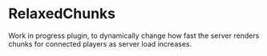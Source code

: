 # RelaxedChunks

Work in progress plugin, to dynamically change how fast the server renders chunks for connected players as server load increases.
